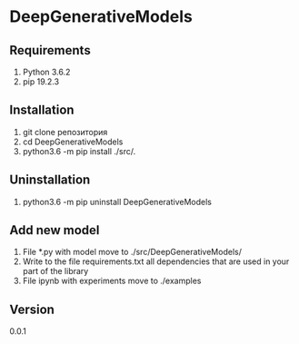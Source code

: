 # DeepGenerativeModels

## Requirements
1. Python 3.6.2
2. pip 19.2.3

## Installation
1. git clone репозитория
2. cd DeepGenerativeModels
3. python3.6 -m pip install ./src/.

## Uninstallation
1. python3.6 -m pip uninstall DeepGenerativeModels

## Add new model
1. File *.py with model move to ./src/DeepGenerativeModels/
2. Write to the file requirements.txt all dependencies that are used in your part of the library
3. File ipynb with experiments move to ./examples

## Version
0.0.1
